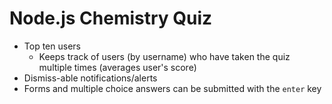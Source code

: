 # Node.js Chemistry Quiz
* Top ten users
  * Keeps track of users (by username) who have taken the quiz multiple times (averages user's score)
* Dismiss-able notifications/alerts
* Forms and multiple choice answers can be submitted with the ```enter``` key
